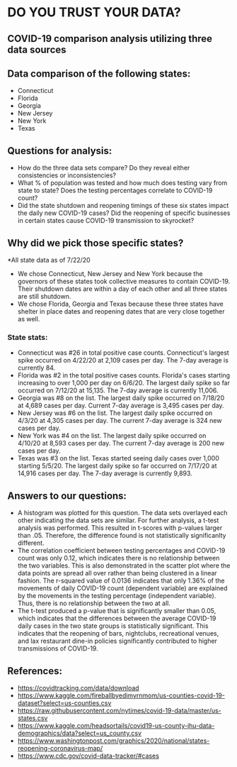 # DO YOU TRUST YOUR DATA?
## COVID-19 comparison analysis utilizing three data sources

## Data comparison of the following states:
* Connecticut
* Florida
* Georgia
* New Jersey
* New York
* Texas


## Questions for analysis:
* How do the three data sets compare?  Do they reveal either consistencies or inconsistencies?
* What % of population was tested and how much does testing vary from state to state? Does the testing percentages correlate to COVID-19 count?
* Did the state shutdown and reopening timings of these six states impact the daily new COVID-19 cases? Did the reopening of specific businesses in certain states cause COVID-19 transmission to skyrocket?

## Why did we pick those specific states?
*All state data as of 7/22/20

* We chose Connecticut, New Jersey and New York because the governors of these states took collective measures to contain COVID-19.  Their shutdown dates are within a day of each other and all three states are still shutdown.
* We chose Florida, Georgia and Texas because these three states have shelter in place dates and reopening dates that are very close together as well.


### State stats:
* Connecticut was #26 in total positive case counts.  Connecticut's largest spike occurred on 4/22/20 at 2,109 cases per day.  The 7-day average is currently 84.
* Florida was #2 in the total positive cases counts. Florida's cases starting increasing to over 1,000 per day on 6/6/20.  The largest daily spike so far occurred on 7/12/20 at 15,135.  The 7-day average is currently 11,006.  
* Georgia was #8 on the list.  The largest daily spike occurred on 7/18/20 at 4,689 cases per day.  Current 7-day average is 3,495 cases per day.  
* New Jersey was #6  on the list.  The largest daily spike occurred on 4/3/20 at 4,305 cases per day.  The current 7-day average is 324 new cases per day.
* New York was #4 on the list.  The largest daily spike occurred on 4/10/20 at 8,593 cases per day.  The current 7-day average is 200 new cases per day.  
* Texas was #3 on the list.  Texas started seeing daily cases over 1,000 starting 5/5/20.  The largest daily spike so far occurred on 7/17/20 at 14,916 cases per day.  The 7-day average is currently 9,893.



## Answers to our questions:
*  A histogram was plotted for this question.  The data sets overlayed each other indicating the data sets are similar.  For further analysis, a t-test analysis was performed.  This resulted in t-scores with p-values larger than .05.  Therefore, the difference found is not statistically significanlty different.
* The correlation coefficient between testing percentages and COVID-19 count was only 0.12, which indicates there is no relationship between the two variables. This is also demonstrated in the scatter plot where the data points are spread all over rather than being clustered in a linear fashion. The r-squared value of 0.0136 indicates that only 1.36% of the movements of daily COVID-19 count (dependent variable) are explained by the movements in the testing percentage (independent variable). Thus, there is no relationship between the two at all.
* The t-test produced a p-value that is significantly smaller than 0.05, which indicates that the differences between the average COVID-19 daily cases in the two state groups is statistically significant. This indicates that the reopening of bars, nightclubs, recreational venues, and lax restaurant dine-in policies significantly contributed to higher transmissions of COVID-19.


## References:
* https://covidtracking.com/data/download
* https://www.kaggle.com/fireballbyedimyrnmom/us-counties-covid-19-dataset?select=us-counties.csv
* https://raw.githubusercontent.com/nytimes/covid-19-data/master/us-states.csv
* https://www.kaggle.com/headsortails/covid19-us-county-jhu-data-demographics/data?select=us_county.csv
* https://www.washingtonpost.com/graphics/2020/national/states-reopening-coronavirus-map/
* https://www.cdc.gov/covid-data-tracker/#cases




